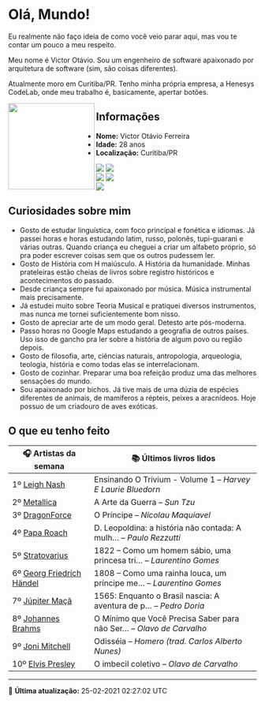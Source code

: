 # Olá, Mundo!

Eu realmente não faço ideia de como você veio parar aqui, mas vou te contar um pouco a meu respeito.

Meu nome é Victor Otávio. Sou um engenheiro de software apaixonado por arquitetura de software (sim, são coisas diferentes).

Atualmente moro em Curitiba/PR. Tenho minha própria empresa, a Henesys CodeLab, onde meu trabalho é, basicamente, apertar botões.

<img align="left" src="https://github.com/vctrtvfrrr/vctrtvfrrr/raw/master/octocat.png" alt="" width="175" />

## Informações

- **Nome:** Victor Otávio Ferreira
- **Idade:** 28 anos
- **Localização:** Curitiba/PR

[![](https://img.shields.io/badge/LinkedIn-victorotavio-blue)](https://www.linkedin.com/in/victorotavio/) [![](https://img.shields.io/badge/Twitter-@vctrtvfrrr-blue)](https://twitter.com/vctrtvfrrr)  
[![](https://img.shields.io/badge/GitHub-vctrtvfrrr-24292e)](https://github.com/vctrtvfrrr) [![](https://img.shields.io/badge/GitLab-vctrtvfrrr-ec5d16)](https://gitlab.com/vctrtvfrrr)  
[![](https://img.shields.io/badge/Email-victor@otavioferreira.com.br-red)](mailto:victor@otavioferreira.com.br)  

## Curiosidades sobre mim

-   Gosto de estudar linguística, com foco principal e fonética e idiomas. Já passei horas e horas estudando latim, russo, polonês, tupi-guarani e várias outras. Quando criança eu cheguei a criar um alfabeto próprio, só pra poder escrever coisas sem que os outros pudessem ler.
-   Gosto de História com H maiúsculo. A História da humanidade. Minhas prateleiras estão cheias de livros sobre registro históricos e acontecimentos do passado.
-   Desde criança sempre fui apaixonado por música. Música instrumental mais precisamente.
-   Já estudei muito sobre Teoria Musical e pratiquei diversos instrumentos, mas nunca me tornei suficientemente bom nisso.
-   Gosto de apreciar arte de um modo geral. Detesto arte pós-moderna.
-   Passo horas no Google Maps estudando a geografia de outros países. Uso isso de gancho pra ler sobre a história de algum povo ou região depois.
-   Gosto de filosofia, arte, ciências naturais, antropologia, arqueologia, teologia, história e como todas elas se interrelacionam.
-   Gosto de cozinhar. Preparar uma boa refeição produz uma das melhores sensações do mundo.
-   Sou apaixonado por bichos. Já tive mais de uma dúzia de espécies diferentes de animais, de mamiferos a répteis, peixes a aracnídeos. Hoje possuo de um criadouro de aves exóticas.


## O que eu tenho feito

|                               🎧 Artistas da semana                                |                      📚 Últimos livros lidos                      |
|------------------------------------------------------------------------------------|-------------------------------------------------------------------|
| 1º [Leigh Nash](https://www.last.fm/music/Leigh+Nash)                              | Ensinando O Trivium - Volume 1	–	_Harvey E Laurie Bluedorn_         |
| 2º [Metallica](https://www.last.fm/music/Metallica)                                | A Arte da Guerra	–	_Sun Tzu_                                        |
| 3º [DragonForce](https://www.last.fm/music/DragonForce)                            | O Príncipe	–	_Nicolau Maquiavel_                                    |
| 4º [Papa Roach](https://www.last.fm/music/Papa+Roach)                              | D. Leopoldina: a história não contada: A mulh…	–	_Paulo Rezzutti_   |
| 5º [Stratovarius](https://www.last.fm/music/Stratovarius)                          | 1822 – Como um homem sábio, uma princesa tri…	–	_Laurentino Gomes_  |
| 6º [Georg Friedrich Händel](https://www.last.fm/music/Georg+Friedrich+H%C3%A4ndel) | 1808 – Como uma rainha louca, um príncipe me…	–	_Laurentino Gomes_  |
| 7º [Júpiter Maçã](https://www.last.fm/music/J%C3%BApiter+Ma%C3%A7%C3%A3)           | 1565: Enquanto o Brasil nascia: A aventura de p…	–	_Pedro Doria_    |
| 8º [Johannes Brahms](https://www.last.fm/music/Johannes+Brahms)                    | O Mínimo que Você Precisa Saber para não Ser…	–	_Olavo de Carvalho_ |
| 9º [Joni Mitchell](https://www.last.fm/music/Joni+Mitchell)                        | Odisséia	–	_Homero (trad. Carlos Alberto Nunes)_                    |
| 10º [Elvis Presley](https://www.last.fm/music/Elvis+Presley)                       | O imbecil coletivo	–	_Olavo de Carvalho_                            |


---

🚀 **Última atualização:** 25-02-2021 02:27:02 UTC